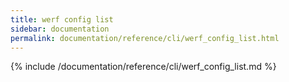 ```yaml
---
title: werf config list
sidebar: documentation
permalink: documentation/reference/cli/werf_config_list.html
---
```


{% include /documentation/reference/cli/werf_config_list.md %}
